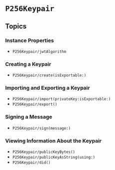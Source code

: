 # ``P256Keypair``

## Topics

### Instance Properties

- ``P256Keypair/jwtAlgorithm``

### Creating a Keypair

- ``P256Keypair/create(isExportable:)``

### Importing and Exporting a Keypair

- ``P256Keypair/import(privateKey:isExportable:)``
- ``P256Keypair/export()``

### Signing a Message

- ``P256Keypair/sign(message:)``

### Viewing Information About the Keypair

- ``P256Keypair/publicKeyBytes()``
- ``P256Keypair/publicKeyAsString(using:)``
- ``P256Keypair/did()``
